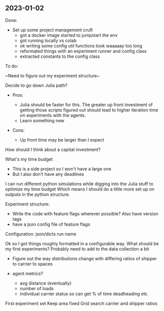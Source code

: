 ## 2023-01-02

Done:
- Set up some project management cruft
    - got a docker image started to jumpstart the env
    - got running locally vs colab
    - ok writing some config util functions took waaaaay too long
    - reformated things with an experiment runner and config class
    - extracted constants to the config class

To do:

~Need to figure out my experiment structure~

Decide to go down Julia path?
- Pros:
    - Julia should be faster for this. 
    The greater up front investment of getting those scripts figured out should lead to higher iteration time on experiments with the agents.
    - Learn something new

- Cons:
    - Up front time may be larger than I expect

How should I think about a capital investment?

What's my time budget
- This is a side project so I won't have a large one
- But I also don't have any deadlines

I can run different python simulations while digging into the Julia stuff to optimize my time budget
Which means I should do a little more set up on outputs in the python structure.

Experiment structure:
- Write the code with feature flags wherever possible? Also have version tags
- have a json config file of feature flags

Configuration: json/dicts
run name

Ok so I got things roughly formatted in a configurable way.
What should be my first experiments? Probably need to add to the data collection a bit

- Figure out the way distributions change with differing ratios of shipper to carrier to spaces

- agent metrics?
    - avg distance (eventually)
    - number of loads
    - individual carrier status so can get % of time deadheading etc


First experiment set
Keep area fixed
Grid search carrier and shipper ratios

